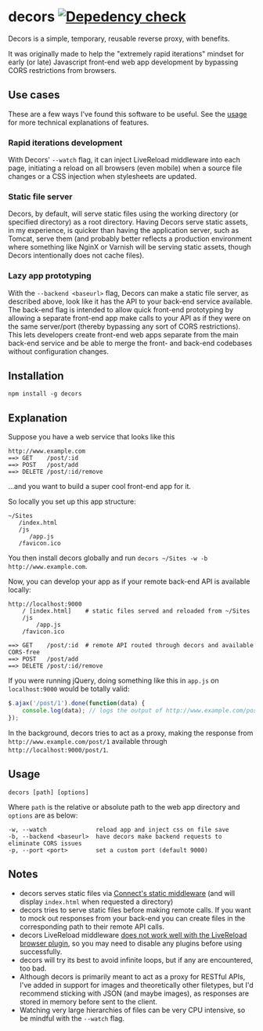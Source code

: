# decors [![Depedency check](https://david-dm.org/tangmi/decors.png)](https://david-dm.org/tangmi/decors)

Decors is a simple, temporary, reusable reverse proxy, with benefits.

It was originally made to help the "extremely rapid iterations" mindset for early (or late) Javascript front-end web app development by bypassing CORS restrictions from browsers.

## Use cases

These are a few ways I've found this software to be useful. See the [usage](#usage) for more technical explanations of features.

### Rapid iterations development

With Decors' `--watch` flag, it can inject LiveReload middleware into each page, initiating a reload on all browsers (even mobile) when a source file changes or a CSS injection when stylesheets are updated.

### Static file server

Decors, by default, will serve static files using the working directory (or specified directory) as a root directory. Having Decors serve static assets, in my experience, is quicker than having the application server, such as Tomcat, serve them (and probably better reflects a production environment where something like NginX or Varnish will be serving static assets, though Decors intentionally does not cache files).

### Lazy app prototyping

With the `--backend <baseurl>` flag, Decors can make a static file server, as described above, look like it has the API to your back-end service available. The back-end flag is intended to allow quick front-end prototyping by allowing a separate front-end app make calls to your API as if they were on the same server/port (thereby bypassing any sort of CORS restrictions). This lets developers create front-end web apps separate from the main back-end service and be able to merge the front- and back-end codebases without configuration changes.

## Installation

```
npm install -g decors
```


## Explanation

Suppose you have a web service that looks like this

```
http://www.example.com
==> GET    /post/:id
==> POST   /post/add
==> DELETE /post/:id/remove
```

…and you want to build a super cool front-end app for it.

So locally you set up this app structure:

```
~/Sites
   /index.html
   /js
      /app.js
   /favicon.ico
```

You then install decors globally and run `decors ~/Sites -w -b http://www.example.com`.

Now, you can develop your app as if your remote back-end API is available locally:

```
http://localhost:9000
    / [index.html]    # static files served and reloaded from ~/Sites
    /js
        /app.js
    /favicon.ico

==> GET    /post/:id  # remote API routed through decors and available CORS-free
==> POST   /post/add
==> DELETE /post/:id/remove
```

If you were running jQuery, doing something like this in `app.js` on `localhost:9000` would be totally valid:

```js
$.ajax('/post/1').done(function(data) {
	console.log(data); // logs the output of http://www.example.com/post/1
});
```

In the background, decors tries to act as a proxy, making the response from `http://www.example.com/post/1` available through `http://localhost:9000/post/1`.

## Usage

```
decors [path] [options]
```

Where `path` is the relative or absolute path to the web app directory and `options` are as below:

```
-w, --watch              reload app and inject css on file save
-b, --backend <baseurl>  have decors make backend requests to eliminate CORS issues
-p, --port <port>        set a custom port (default 9000)
```


## Notes

* decors serves static files via [Connect's static middleware](http://www.senchalabs.org/connect/static.html) (and will display `index.html` when requested a directory)
* decors tries to serve static files before making remote calls. If you want to mock out responses from your back-end you can create files in the corresponding path to their remote API calls.
* decors LiveReload middleware [does not work well with the LiveReload browser plugin](https://github.com/intesso/connect-livereload#use), so you may need to disable any plugins before using successfully.
* decors will try its best to avoid infinite loops, but if any are encountered, too bad.
* Although decors is primarily meant to act as a proxy for RESTful APIs, I've added in support for images and theoretically other filetypes, but I'd recommend sticking with JSON (and maybe images), as responses are stored in memory before sent to the client.
* Watching very large hierarchies of files can be very CPU intensive, so be mindful with the `--watch` flag.
